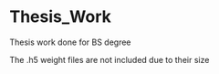 # Thesis_Work
Thesis work done for BS degree

The .h5 weight files are not included due to their size
